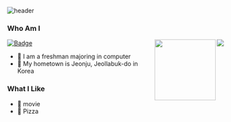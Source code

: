 

![header](https://capsule-render.vercel.app/api?type=Waving&color=65cc99&height=200&section=header&text=Developer&fontSize=50)

<!--
**0min0422/0min0422** is a ✨ _special_ ✨ repository because its `README.md` (this file) appears on your GitHub profile.

Here are some ideas to get you started:

-->

### Who Am I

<img align='right' src="http://mazassumnida.wtf/api/v2/generate_badge?boj=wnwn8829">

[![Badge](https://widget.realdeveloper.pro/api/badge?title=Tech&badges=Python,Java,C)](https://github.com/kijepark)
<img align='right' src="https://github-readme-stats.vercel.app/api?username=0min0422" height="142">

- 🥇 I am a freshman majoring in computer
- 🚅 My hometown is Jeonju, Jeollabuk-do in Korea


### What I Like

- 🔵 movie
- 🍕 Pizza
